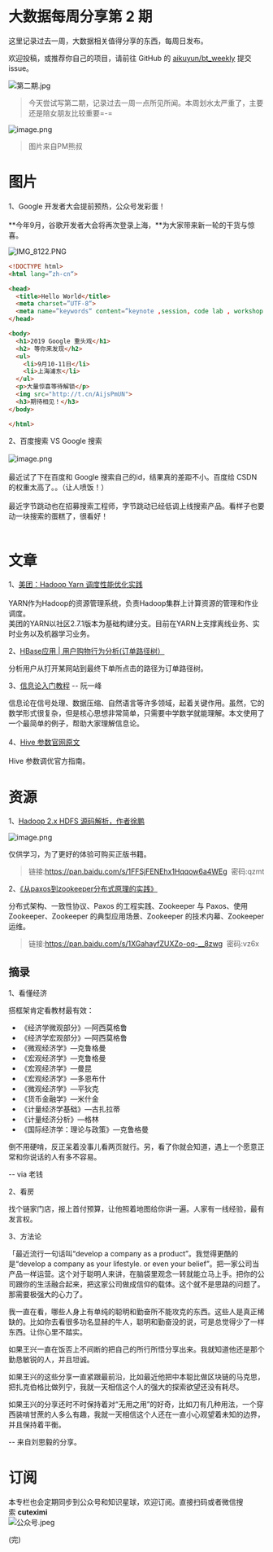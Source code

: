 # 大数据每周分享第 2 期

这里记录过去一周，大数据相关值得分享的东西，每周日发布。

欢迎投稿，或推荐你自己的项目，请前往 GitHub 的 [aikuyun/bt_weekly](https://github.com/aikuyun/bt_weekly) 提交 issue。

![第二期.jpg](https://cdn.nlark.com/yuque/0/2019/jpeg/199648/1564931372401-e48ee548-1fb1-40ab-996f-d4c570a11a88.jpeg#align=left&display=inline&height=797&name=%E7%AC%AC%E4%BA%8C%E6%9C%9F.jpg&originHeight=797&originWidth=1490&size=296180&status=done&width=1490)

> 今天尝试写第二期，记录过去一周一点所见所闻。本周划水太严重了，主要还是陪女朋友比较重要=-=


![image.png](https://cdn.nlark.com/yuque/0/2019/png/199648/1564932432403-08220154-d6c7-40f3-a7eb-1f61a38681de.png#align=left&display=inline&height=348&name=image.png&originHeight=695&originWidth=800&size=398088&status=done&width=400)
> 图片来自PM熊叔


<a name="sE9hv"></a>
# 图片

1、Google 开发者大会提前预热，公众号发彩蛋！<br />
<br />**今年9月，谷歌开发者大会将再次登录上海，**为大家带来新一轮的干货与惊喜。

![IMG_8122.PNG](https://cdn.nlark.com/yuque/0/2019/png/199648/1564922655024-5eb55958-cf4e-483a-b2f1-0e45b0fddedf.png#align=left&display=inline&height=1000&name=IMG_8122.PNG&originHeight=1000&originWidth=680&size=331715&status=done&width=680)

```html
<!DOCTYPE html>
<html lang=”zh-cn“>

<head>
  <title>Hello World</title>
  <meta charset=”UTF-8“>
  <meta name=”keywords“ content=”keynote ,session, code lab , workshop , sandbox“>
</head>

<body>
  <h1>2019 Google 重头戏</h1>
  <h2> 等你来发现</h2>
  <ul>
    <li>9月10-11日</li>
    <li>上海浦东</li>
  </ul>
  <p>大量惊喜等待解锁</p>
  <img src="http://t.cn/AijsPmUN">
  <h3>期待相见！</h3>
</body>

</html>
```

2、百度搜索 VS Google 搜索<br />
<br />![image.png](https://cdn.nlark.com/yuque/0/2019/png/199648/1564932642705-0549dd05-2dbe-412a-b2d5-51e96b13f843.png#align=left&display=inline&height=927&name=image.png&originHeight=1854&originWidth=1080&size=1141976&status=done&width=540)<br />
<br />最近试了下在百度和 Google 搜索自己的id，结果真的差距不小。百度给 CSDN 的权重太高了。。（让人喷饭！）<br />
<br />最近字节跳动也在招募搜索工程师，字节跳动已经低调上线搜索产品。看样子也要动一块搜索的蛋糕了，很看好！<br />
<br />

<a name="qaJcS"></a>
# 文章

1、[美团：Hadoop Yarn 调度性能优化实践](https://mp.weixin.qq.com/s/l30UZbnSZ6vl75f6U19apw)<br />
<br />YARN作为Hadoop的资源管理系统，负责Hadoop集群上计算资源的管理和作业调度。<br />美团的YARN以社区2.7.1版本为基础构建分支。目前在YARN上支撑离线业务、实时业务以及机器学习业务。

2、[HBase应用 | 用户购物行为分析(订单路径树）](https://mp.weixin.qq.com/s/95PBleWzaiKY297HXXKEGQ)

分析用户从打开某网站到最终下单所点击的路径为订单路径树。

3、[信息论入门教程](https://mp.weixin.qq.com/s/S511MWL94EmlEvpnPwTHzQ) -- 阮一峰

信息论在信号处理、数据压缩、自然语言等许多领域，起着关键作用。虽然，它的数学形式很复杂，但是核心思想非常简单，只需要中学数学就能理解。本文使用了一个最简单的例子，帮助大家理解信息论。<br />
<br />4、[Hive 参数官网原文](https://cwiki.apache.org/confluence/display/Hive/Configuration+Properties)<br />
<br />Hive 参数调优官方指南。

<a name="JCYXH"></a>
# 资源 

1、[Hadoop 2.x HDFS 源码解析，作者徐鹏](https://pan.baidu.com/s/1FFSjFENEhx1Hqqow6a4WEg)

![image.png](https://cdn.nlark.com/yuque/0/2019/png/199648/1564931484990-29b18b2e-2222-4db7-a5bd-709a275dcbf7.png#align=left&display=inline&height=876&name=image.png&originHeight=1752&originWidth=1212&size=408359&status=done&width=606)

仅供学习，为了更好的体验可购买正版书籍。

> 链接:https://pan.baidu.com/s/1FFSjFENEhx1Hqqow6a4WEg  密码:qzmt


2、[《从paxos到zookeeper分布式原理的实践》](https://pan.baidu.com/s/1XGahayfZUXZo-oq-__8zwg)

分布式架构、一致性协议、Paxos 的工程实践、Zookeeper 与 Paxos、使用 Zookeeper、Zookeeper 的典型应用场景、Zookeeper 的技术内幕、Zookeeper 运维。

> 链接:https://pan.baidu.com/s/1XGahayfZUXZo-oq-__8zwg  密码:vz6x


<a name="9RJkD"></a>
## 摘录
1、看懂经济

搭框架肯定看教材最有效：

- 《经济学微观部分》—阿西莫格鲁
- 《经济学宏观部分》—阿西莫格鲁
- 《微观经济学》—克鲁格曼
- 《宏观经济学》—克鲁格曼
- 《宏观经济学》—曼昆
- 《宏观经济学》—多恩布什
- 《微观经济学》—平狄克
- 《货币金融学》—米什金
- 《计量经济学基础》—古扎拉蒂
- 《计量经济分析》—格林
- 《国际经济学：理论与政策》—克鲁格曼

倒不用硬啃，反正呆着没事儿看两页就行。另，看了你就会知道，遇上一个愿意正常和你说话的人有多不容易。

-- via 老钱

2、看房

找个链家门店，报上首付预算，让他照着地图给你讲一遍。人家有一线经验，最有发言权。

3、方法论

「最近流行一句话叫“develop a company as a product”。我觉得更酷的是“develop a company as your lifestyle. or even your belief”。把一家公司当产品一样运营。这个对于聪明人来讲，在脑袋里观念一转就能立马上手。把你的公司跟你的生活融合起来，把这家公司做成信仰的载体。这个就不是思路的问题了。那需要极强大的心力了。

我一直在看，哪些人身上有单纯的聪明和勤奋所不能攻克的东西。这些人是真正稀缺的。比如你去看很多功名显赫的牛人，聪明和勤奋没的说，可是总觉得少了一样东西。让你心里不踏实。

如果王兴一直在饭否上不间断的把自己的所行所悟分享出来。我就知道他还是那个勤恳敏锐的人，并且坦诚。

如果王兴的这些分享一直紧跟最前沿，比如最近他把中本聪比做区块链的马克思，把扎克伯格比做列宁，我就一天相信这个人的强大的探索欲望还没有耗尽。

如果王兴的分享还时不时保持着对“无用之用”的好奇，比如刀有几种用法，一个穿西装啃甘蔗的人多么有趣，我就一天相信这个人还在一直小心观望着未知的边界，并且保持着平衡。

-- 来自刘思毅的分享。

<a name="bMDZa"></a>
# 订阅
本专栏也会定期同步到公众号和知识星球，欢迎订阅。直接扫码或者微信搜索 **cuteximi**<br />![公众号.jpeg](https://cdn.nlark.com/yuque/0/2019/jpeg/199648/1564031425679-c6eaf233-bd9b-4907-a1fd-b8014773917d.jpeg#align=left&display=inline&height=403&name=%E5%85%AC%E4%BC%97%E5%8F%B7.jpeg&originHeight=776&originWidth=748&size=125691&status=done&width=388)

(完)
